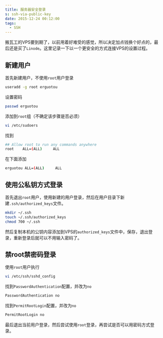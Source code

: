 ```yaml
---
title: 服务器安全登录
s: ssh-via-public-key
date: 2015-12-24 00:12:00
tags:
  - SSH
---
```

搬瓦工的VPS要到期了，以前用着好难受的感觉，所以决定加点钱换个好点的，最后还是买了`Linode`。这里记录一下以一个更安全的方式连接VPS的设置过程。
<!-- more -->
## 新建用户
首先新建用户，不使用`root`用户登录
```bash
useradd -g root erguotou
```
设置密码
```bash
passwd erguotou
```
添加到`root`组（不确定该步骤是否必须）
```bash
vi /etc/sudoers
```
找到
```bash
## Allow root to run any commands anywhere
root    ALL=(ALL)     ALL
```
在下面添加
```bash
erguotou ALL=(ALL)     ALL
```
## 使用公私钥方式登录
首先退出`root`用户，使用新建的用户登录，然后在用户目录下新建`.ssh/authorized_keys`文件。
```bash
mkdir ~/.ssh
touch ~/.ssh/authorized_keys
chmod 700 ~/.ssh
```
然后复制本机的公钥内容添加到VPS的`authorized_keys`文件中，保存，退出登录，重新登录后就可以不用输入密码了。

## 禁root禁密码登录
使用`root`用户执行
```bash
vi /etc/ssh/sshd_config
```
找到`PasswordAuthentication`配置，并改为`no`
```bash
PasswordAuthentication no
```
找到`PermitRootLogin`配置，并改为`no`
```bash
PermitRootLogin no
```
最后退出当前用户登录，然后尝试使用`root`登录，再尝试是否可以用密码方式登录。
